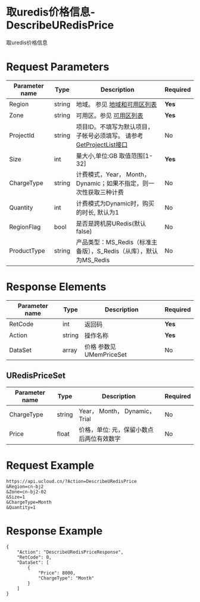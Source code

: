 # 取uredis价格信息-DescribeURedisPrice

取uredis价格信息

# Request Parameters
|Parameter name|Type|Description|Required|
|---|---|---|---|
|Region|string|地域。 参见 [地域和可用区列表](api/summary/regionlist)|**Yes**|
|Zone|string|可用区。参见 [可用区列表](api/summary/regionlist)|**Yes**|
|ProjectId|string|项目ID。不填写为默认项目，子帐号必须填写。 请参考[GetProjectList接口](api/summary/get_project_list)|No|
|Size|int|量大小,单位:GB  取值范围[1-32]|**Yes**|
|ChargeType|string|计费模式，Year， Month， Dynamic；如果不指定，则一次性获取三种计费|No|
|Quantity|int|计费模式为Dynamic时，购买的时长, 默认为1|No|
|RegionFlag|bool|是否是跨机房URedis(默认false)|No|
|ProductType|string|产品类型：MS_Redis（标准主备版），S_Redis（从库），默认为MS_Redis|No|

# Response Elements
|Parameter name|Type|Description|Required|
|---|---|---|---|
|RetCode|int|返回码|**Yes**|
|Action|string|操作名称|**Yes**|
|DataSet|array|价格 参数见 UMemPriceSet|No|

## URedisPriceSet
|Parameter name|Type|Description|Required|
|---|---|---|---|
|ChargeType|string|Year， Month， Dynamic，Trial|No|
|Price|float|价格，单位: 元，保留小数点后两位有效数字|No|

# Request Example
```
https://api.ucloud.cn/?Action=DescribeURedisPrice
&Region=cn-bj2
&Zone=cn-bj2-02
&Size=1
&ChargeType=Month
&Quantity=1
```

# Response Example
```
{
    "Action": "DescribeURedisPriceResponse", 
    "RetCode": 0, 
    "DataSet": [
        {
            "Price": 8000, 
            "ChargeType": "Month"
        }
    ]
}
```

